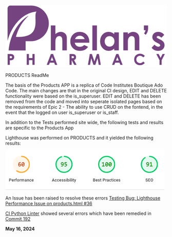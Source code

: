 ![Phelans Pharmacy](/media/phelans-logo-high-cropped.png)

PRODUCTS ReadMe

The basis of the Products APP is a replica of Code Institutes Boutique Ado Code.  The main changes are that in the original CI design, EDIT and DELETE functionality were based on the is_superuser.  EDIT and DELETE has been removed from the code and moved into seperate isolated pages based on the requirements of Epic 2 - The ability to use CRUD on the fontend, in the event that the logged on user is_superuser or is_staff.

In addition to the Tests performed site wide, the following tests and results are specific to the Products App

Lighthouse was performed on PRODUCTS and it yielded the following results:

![Lighthouse Results](products-lighthouse-results.png)

An Issue has been raised to resolve these errors
[Testing Bug: Lighthouse Performance Issue on products.html #36](https://github.com/DMASCoreDeclan/PP5-Pharmacy/issues/36)

[CI Python Linter](https://pep8ci.herokuapp.com/) showed several errors which have been remedied in [Commit 192](https://github.com/DMASCoreDeclan/PP5-Pharmacy/commit/1e14b7d6f93c62d667c7e2123326ddbf542c598e)




**May 16, 2024**
